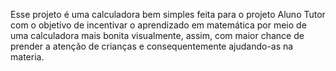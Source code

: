 Esse projeto é uma calculadora bem simples feita para o projeto Aluno Tutor com o objetivo de incentivar 
o aprendizado em matemática por meio de uma calculadora mais bonita visualmente, assim, com maior chance 
de prender a atenção de crianças e consequentemente ajudando-as na materia.
